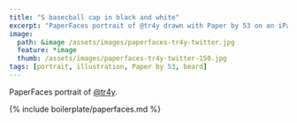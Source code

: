 ```yaml
---
title: "S basecball cap in black and white"
excerpt: "PaperFaces portrait of @tr4y drawn with Paper by 53 on an iPad."
image: 
  path: &image /assets/images/paperfaces-tr4y-twitter.jpg 
  feature: *image
  thumb: /assets/images/paperfaces-tr4y-twitter-150.jpg
tags: [portrait, illustration, Paper by 53, beard]
---
```


PaperFaces portrait of [@tr4y](http://twitter.com/tr4y).

{% include boilerplate/paperfaces.md %}

